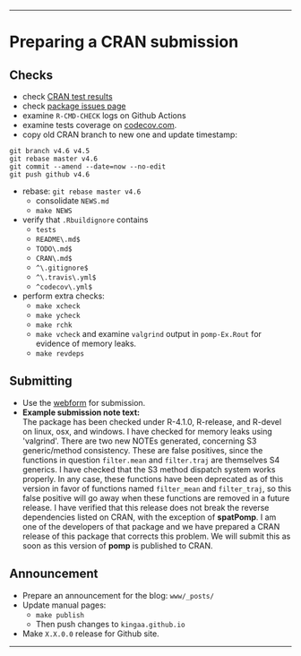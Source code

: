 -------------------------

# Preparing a CRAN submission

## Checks

- check [CRAN test results](https://cran.r-project.org/web/checks/check_results_pomp.html)
- check [package issues page](https://github.com/kingaa/pomp/issues)
- examine `R-CMD-CHECK` logs on Github Actions
- examine tests coverage on [codecov.com](https://codecov.io/gh/kingaa/pomp).
- copy old CRAN branch to new one and update timestamp:

```
git branch v4.6 v4.5
git rebase master v4.6
git commit --amend --date=now --no-edit
git push github v4.6
```

- rebase: `git rebase master v4.6`
  - consolidate `NEWS.md`
  - `make NEWS`
- verify that `.Rbuildignore` contains
  - `tests`
  - `README\.md$`
  - `TODO\.md$`
  - `CRAN\.md$`
  - `^\.gitignore$`
  - `^\.travis\.yml$`
  - `^codecov\.yml$`
- perform extra checks:
  - `make xcheck`
  - `make ycheck`
  - `make rchk`
  - `make vcheck` and examine `valgrind` output in `pomp-Ex.Rout` for evidence of memory leaks.
  - `make revdeps`

## Submitting

- Use the [webform](https://xmpalantir.wu.ac.at/cransubmit/) for submission.
- **Example submission note text:**  
  The package has been checked under R-4.1.0, R-release, and R-devel on linux, osx, and windows.
  I have checked for memory leaks using 'valgrind'.
  There are two new NOTEs generated, concerning S3 generic/method consistency.
  These are false positives, since the functions in question `filter.mean` and `filter.traj` are themselves S4 generics.
  I have checked that the S3 method dispatch system works properly.
  In any case, these functions have been deprecated as of this version in favor of functions named `filter_mean` and `filter_traj`, so this false positive will go away when these functions are removed in a future release.
  I have verified that this release does not break the reverse dependencies listed on CRAN, with the exception of **spatPomp**.
  I am one of the developers of that package and we have prepared a CRAN release of this package that corrects this problem.
  We will submit this as soon as this version of **pomp** is published to CRAN.

## Announcement

- Prepare an announcement for the blog: `www/_posts/`
- Update manual pages:
  - `make publish`
  - Then push changes to `kingaa.github.io`
- Make `X.X.0.0` release for Github site.

-------------------------
